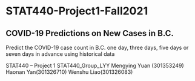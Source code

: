# STAT440-Project1-Fall2021
## COVID-19 Predictions on New Cases in B.C. 
Predict the COVID-19 case count in B.C. one day, three days, five days or seven days in advance using historical data
 
STAT440 – Project 1
STAT440_Group_LYY
Mengying Yuan (301353249)
Haonan Yan(301326710)
Wenshu Liao(301326083)
